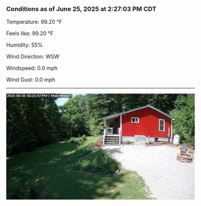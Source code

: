 ### Conditions as of June 25, 2025 at 2:27:03 PM CDT 

Temperature: 99.20 &deg;F

Feels like: 99.20 &deg;F

Humidity: 55%

Wind Direction: WSW

Windspeed: 0.0 mph

Wind Gust: 0.0 mph

---

<img src="./images/latest.jpeg"/>

